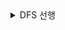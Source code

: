 <details>
<summary>DFS 선행</summary>

  <div markdown="1">

# 대표적인 그래프 탐색 알고리즘으로써 DFS / BFS가있다.

먼저 DFS알아보기전에 알아야할 스택, 큐가 있다.

### 스택 큐

스택은 = 선입후출 , 큐는 = 선입선출이다.

```
  stack = []

  stack.append(1)
  stack.append(2)
  stack.append(5)
  stack.pop()
  stack.append(9)
  print(stack[::-1]) #최상단 원소부터 출력
  print(stack)
  [9, 2, 1]
  [1, 2, 9]

  from collections import deque

  queue = deque()

  queue.append(1)
  queue.append(2)
  queue.append(3)
  queue.append(4)
  queue.popleft()

  print(queue) #먼저 들어온 순서
  queue.reverse()
  print(queue) #나중에 들어온 순서

  [2, 3, 4]
  [4, 3, 2]
```

### 재귀함수

```
  # 재귀함수로 팩토리얼 구현하기
  def for_fac(n):
      result = 1
      for i in range(1, n+1):
          result *= i
      return result

  def recur_fac(n):
      if n <= 1:
          return 1
      return n * recur_fac(n-1)

  print(for_fac(8))
  print(recur_fac(8))
```

### 유클리드 호제법

두자연수 A,B에 대하여 (A > B) A를 B로 나눈 나머지를 R이라고 할때
A, B의 최대공약수는 B와 R의 최대공약수와 같다.

```
  # a > b
  def gcd(a,b):
      if a%b==0:
          return b
      return gcd(b,(a%b))

  print(gcd(192,162))
```

</div>
</details>
